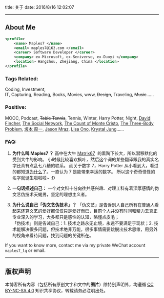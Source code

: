 title: 关于
date: 2016/8/16 12:02:07

---

## About Me

```xml
<profile>
    <name> Maples7 </name>
    <email> maples7@163.com </email>
    <career> Software Developer </career>
    <company> ex-Microsoft, ex-Seniverse, ex-Duoyi </company>
    <location> Hangzhou, Zhejiang, China </location>
</profile>
```

### Tags Related:

Coding, Investment, IT, Capturing, Reading, Books, Movies, www, ~~Design~~, Traveling, ~~Music~~……

### Positive:

MOOC, Podcast, ~~Table Tennis~~, Tennis, Winter, Harry Potter, Night, [David Fincher](https://www.douban.com/tag/大卫芬奇/), [The Social Network](https://movie.douban.com/subject/3205624/), [The Count of Monte Cristo](https://book.douban.com/subject/10559578/), [The Three-Body Problem](https://book.douban.com/subject/6518605/), [坂本 龍一](https://zh.wikipedia.org/wiki/坂本龍一), [Jason Mraz](https://en.wikipedia.org/wiki/Jason_Mraz), [Lisa Ono](https://www.douban.com/tag/小野丽莎/), [Krystal Jung](https://en.wikipedia.org/wiki/Krystal_Jung)……

### FAQ:

1. **为什么叫 Maples7 ？**
   高中在大牛 [Matrix67](http://www.matrix67.com/)  的熏陶下长大，所以潜移默化的受到大牛的影响。
   小时候比较喜欢枫叶，然后这个词的某些翻译跟我的真实名字还真有点乱七八糟的联系。
   而关于数字 7，Harry Potter 从小看到大，看过的都知道[为什么](https://www.zhihu.com/question/24214658/answer/27129567)了。一直认为 7 是能带来幸运的数字。
   所以这个奇奇怪怪的名字就诞生啦啦啦~ :D

2. **一句话描述自己：**
   一个对文科十分向往并感兴趣、对理工科有着深厚感情的伪文艺伪技术天蝎男，坚定的理想主义者。

3. **为什么说自己「伪文艺伪技术」？**
   「伪文艺」是告诉别人自己所有在普通人看起来还算文艺的爱好都仅仅只是爱好而已，目前个人并没有时间和精力去真正专业深入的学习，大多都只是感性的认知，略懂点皮毛；  
   「伪技术」则是告诫自己：1. 技术之路永无止境，永远不要满足于现状；2. 技术能解决很多问题，但技术绝非万能，很多事情需要跳脱出技术思维，用另外的视角来看待问题，找到问题的关键所在。

If you want to know more, contact me via my private WeChat account `maples7_lq` or email.

---

## 版权声明

本博客所有内容（包括所有原创文字和文中的**图片**）除特别声明外，均遵循 [CC BY-NC-SA 4.0](https://creativecommons.org/licenses/by-nc-sa/4.0/) 知识共享协议，转载请务必注明出处。
